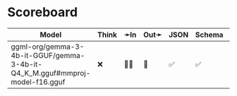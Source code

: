 # Scoreboard

| Model                                                                       | Think | ➛In   | Out➛   | JSON | Schema | Chat | Stream | Tool | Batch | Seed | File | Cite | Probs | Limits |
| --------------------------------------------------------------------------- | ----- | ----- | ------ | ---- | ------ | ---- | ------ | ---- | ----- | ---- | ---- | ---- | ----- | ------ |
| ggml-org/gemma-3-4b-it-GGUF/gemma-3-4b-it-Q4_K_M.gguf#mmproj-model-f16.gguf | ❌    | 💬📸  | 💬     | ✅   | ✅     | ✅   | ✅     | ✅🧐 | ❌    | ✅   | ❌   | ❌   | ✅    | ❌     |
